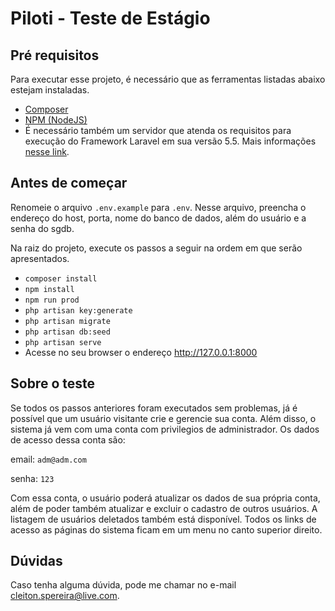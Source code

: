 # Piloti - Teste de Estágio

## Pré requisitos

Para executar esse projeto, é necessário que as ferramentas listadas abaixo estejam instaladas.

- [Composer](https://getcomposer.org/download/)
- [NPM (NodeJS)](https://nodejs.org/en/download/)
- É necessário também um servidor que atenda os requisitos para execução do Framework Laravel em sua versão 5.5. Mais informações [nesse link](https://laravel.com/docs/5.5/installation#server-requirements).


## Antes de começar

Renomeie o arquivo `.env.example` para `.env`. Nesse arquivo, preencha o endereço do host, porta, nome do banco de dados, além do usuário e a senha do sgdb.

Na raiz do projeto, execute os passos a seguir na ordem em que serão apresentados.

- `composer install`
- `npm install`
- `npm run prod`
- `php artisan key:generate`
- `php artisan migrate`
- `php artisan db:seed`
- `php artisan serve`
- Acesse no seu browser o endereço http://127.0.0.1:8000

## Sobre o teste

Se todos os passos anteriores foram executados sem problemas, já é possível que um usuário visitante crie e gerencie sua conta. Além disso, o sistema já vem com uma conta com privilegios de administrador. Os dados de acesso dessa conta são:

email: `adm@adm.com`

senha: `123`

Com essa conta, o usuário poderá atualizar os dados de sua própria conta, além de poder também atualizar e excluir o cadastro de outros usuários. A listagem de usuários deletados também está disponível. Todos os links de acesso as páginas do sistema ficam em um menu no canto superior direito.

## Dúvidas

Caso tenha alguma dúvida, pode me chamar no e-mail cleiton.spereira@live.com.